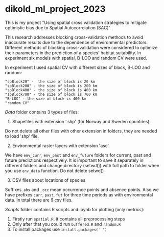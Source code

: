 # dikold_ml_project_2023
This is my project "Using spatial cross validation strategies to mitigate optimistic bias due to Spatial Autocorrelation (SAC)".



This research addresses blocking cross-validation methods to avoid inaccurate results due to the dependence of environmental predictors. Different methods of blocking cross-validation were considered to optimize their parameters in the prediction of a species' habitat suitability. In experiment six models with spatial, B-LOO and random CV were used.

In experiment I used spatial CV with different sizes of block,
B-LOO and random:
  
	"spBlock20" -  the size of block is 20 km
	"spBlock200" - the size of block is 200 km
	"spBlock400" - the size of block is 400 km
	"spBlock700" - the size of block is 700 km
	"B-LOO" - the size of block is 400 km
	"random CV"





*Data* folder contains 3 types of files:
1) Shapefiles with extension '.shp' (for Norway and Sweden countries).  

Do not delete all other files with other extension in folders, they are needed to load 'shp' file.

2) Environmental raster layers with extension 'asc'.

We have ```env_curr```, ```env_past``` and ```env_future``` folders for current, past and future predictions respectively. It is important to save it separately in different folders and change directory (setwd()) with full path to folder when you use ```env_data``` function. Do not delete setwd()

3) CSV files about locations of species.

Suffixes```_abs``` and ```_occ``` mean occurrence points and absence points. Also we have prefixes ```curr```, ```past```, ```fut``` for three time periods as with environmental data. In total there are 6 csv files.

*Scripts* folder contains R scripts and ipynb for plotting (only metrics):

1) Firstly run ```spatial.R```, it contains all preprocessing steps
2) Only after that you could run ```buffered.R``` and ```random.R```
3) To install packages use ```install.packages(' ')```

